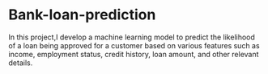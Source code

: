 # Bank-loan-prediction
In this project,I develop a machine learning model to predict the likelihood of a loan being approved for a customer based on various features such as income, employment status, credit history, loan amount, and other relevant details.
